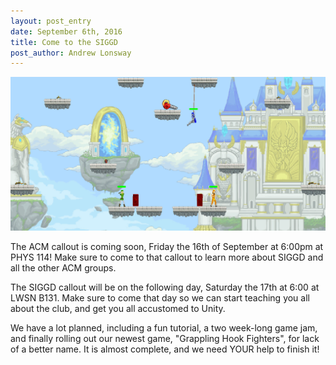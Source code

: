```yaml
---
layout: post_entry
date: September 6th, 2016
title: Come to the SIGGD 
post_author: Andrew Lonsway
---
```


![alt text](/img/GrappleFighters.png)

The ACM callout is coming soon, Friday the 16th of September at 6:00pm at PHYS 114! Make sure to come to that callout to learn more about SIGGD and all the other ACM groups. 

The SIGGD callout will be on the following day, Saturday the 17th at 6:00 at LWSN B131. Make sure to come that day so we can start teaching you all about the club, and get you all accustomed to Unity.

We have a lot planned, including a fun tutorial, a two week-long game jam, and finally rolling out our newest game, "Grappling Hook Fighters", for lack of a better name. It is almost complete, and we need YOUR help to finish it!